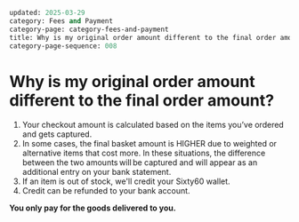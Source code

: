 ```meta
updated: 2025-03-29
category: Fees and Payment
category-page: category-fees-and-payment
title: Why is my original order amount different to the final order amount?  
category-page-sequence: 008
```

# Why is my original order amount different to the final order amount?  

1. Your checkout amount is calculated based on the items you’ve ordered and gets captured.​ 
2. In some cases, the final basket amount is HIGHER due to weighted or alternative items that cost more. In these situations, the difference between the two amounts will be captured and will appear as an additional entry on your bank statement. ​ 
3. If an item is out of stock, we'll credit your Sixty60 wallet. ​ 
4. Credit can be refunded to your bank account. 

**You only pay for the goods delivered to you.**
